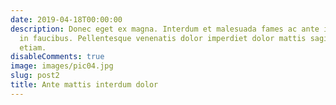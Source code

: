 ```yaml
---
date: 2019-04-18T00:00:00
description: Donec eget ex magna. Interdum et malesuada fames ac ante ipsum primis
  in faucibus. Pellentesque venenatis dolor imperdiet dolor mattis sagittis magna
  etiam.
disableComments: true
image: images/pic04.jpg
slug: post2
title: Ante mattis interdum dolor
---
```

